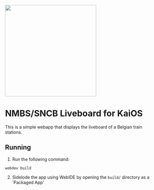 <img src="https://github.com/user-attachments/assets/3e9c738c-4ab5-40d4-adf4-95cb53d68790" width="300px" />

# NMBS/SNCB Liveboard for KaiOS

This is a simple webapp that displays the liveboard of a Belgian train stations.

## Running

1. Run the following command:

```console
webdev build
```

2. Sidelode the app using WebIDE by opening the `build/` directory as a 'Packaged App'
